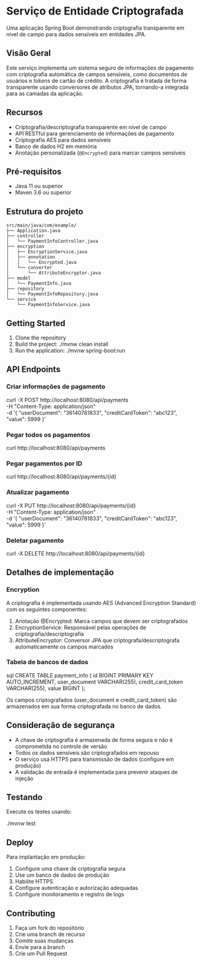 # Serviço de Entidade Criptografada

Uma aplicação Spring Boot demonstrando criptografia transparente em nível de campo para dados sensíveis em entidades JPA.

## Visão Geral

Este serviço implementa um sistema seguro de informações de pagamento com criptografia automática de campos sensíveis, como documentos de usuários e tokens de cartão de crédito. A criptografia é tratada de forma transparente usando conversores de atributos JPA, tornando-a integrada para as camadas da aplicação.

## Recursos

- Criptografia/descriptografia transparente em nível de campo
- API RESTful para gerenciamento de informações de pagamento
- Criptografia AES para dados sensíveis
- Banco de dados H2 em memória
- Anotação personalizada (`@Encrypted`) para marcar campos sensíveis

## Pré-requisitos

- Java 11 ou superior
- Maven 3.6 ou superior

## Estrutura do projeto

```
src/main/java/com/example/
├── Application.java
├── controller
│   └── PaymentInfoController.java
├── encryption
│   ├── EncryptionService.java
│   ├── annotation
│   │   └── Encrypted.java
│   └── converter
│       └── AttributeEncryptor.java
├── model
│   └── PaymentInfo.java
├── repository
│   └── PaymentInfoRepository.java
└── service
    └── PaymentInfoService.java
```

## Getting Started

1. Clone the repository
2. Build the project:
   ./mvnw clean install
3. Run the application:
   ./mvnw spring-boot:run

## API Endpoints

### Criar informações de pagamento

curl -X POST http://localhost:8080/api/payments \
  -H "Content-Type: application/json" \
  -d '{
    "userDocument": "36140781833",
    "creditCardToken": "abc123",
    "value": 5999
  }'

### Pegar todos os pagamentos

curl http://localhost:8080/api/payments


### Pegar pagamentos por ID

curl http://localhost:8080/api/payments/{id}

### Atualizar pagamento

curl -X PUT http://localhost:8080/api/payments/{id} \
  -H "Content-Type: application/json" \
  -d '{
    "userDocument": "36140781833",
    "creditCardToken": "abc123",
    "value": 5999
  }'

### Deletar pagamento

curl -X DELETE http://localhost:8080/api/payments/{id}


## Detalhes de implementação

### Encryption

A criptografia é implementada usando AES (Advanced Encryption Standard) com os seguintes componentes:

1. Anotação @Encrypted: Marca campos que devem ser criptografados
2. EncryptionService: Responsável pelas operações de criptografia/descriptografia
3. AttributeEncryptor: Conversor JPA que criptografa/descriptografa automaticamente os campos marcados

### Tabela de bancos de dados

sql
CREATE TABLE payment_info (
    id BIGINT PRIMARY KEY AUTO_INCREMENT,
    user_document VARCHAR(255),
    credit_card_token VARCHAR(255),
    value BIGINT
);

Os campos criptografados (user_document e credit_card_token) são armazenados em sua forma criptografada no banco de dados.

## Consideração de segurança

- A chave de criptografia é armazenada de forma segura e não é comprometida no controle de versão
- Todos os dados sensíveis são criptografados em repouso
- O serviço usa HTTPS para transmissão de dados (configure em produção)
- A validação de entrada é implementada para prevenir ataques de injeção

## Testando

Execute os testes usando:

./mvnw test


## Deploy

Para implantação em produção:

1. Configure uma chave de criptografia segura
2. Use um banco de dados de produção
3. Habilite HTTPS
4. Configure autenticação e autorização adequadas
5. Configure monitoramento e registro de logs


## Contributing

1. Faça um fork do repositório
2. Crie uma branch de recurso
3. Comite suas mudanças
4. Envie para a branch
5. Crie um Pull Request
